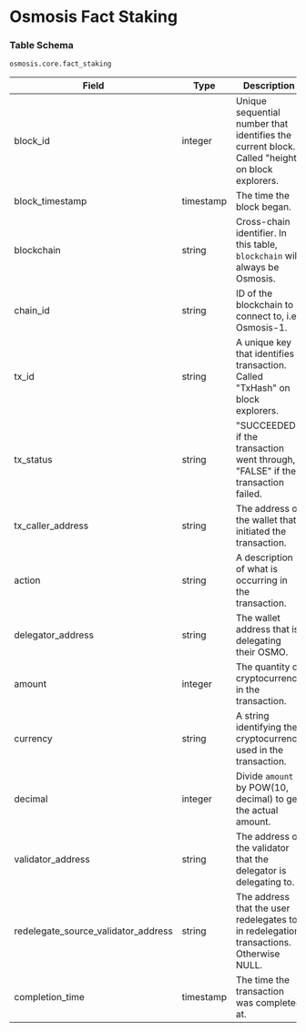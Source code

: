 # Osmosis Fact Staking

### Table Schema

`osmosis.core.fact_staking`

| Field                                  | Type      | Description                                                                                      |
| -------------------------------------- | --------- | ------------------------------------------------------------------------------------------------ |
| block\_id                              | integer   | Unique sequential number that identifies the current block. Called "height" on block explorers.  |
| block\_timestamp                       | timestamp | The time the block began.                                                                        |
| blockchain                             | string    | Cross-chain identifier. In this table, `blockchain` will always be Osmosis.                      |
| chain\_id                              | string    | ID of the blockchain to connect to, i.e. Osmosis-1.                                              |
| tx\_id                                 | string    | A unique key that identifies a transaction. Called "TxHash" on block explorers.                  |
| tx\_status                             | string    | "SUCCEEDED" if the transaction went through, "FALSE" if the transaction failed.                  |
| tx\_caller\_address                    | string    | The address of the wallet that initiated the transaction.                                        |
| action                                 | string    | A description of what is occurring in the transaction.                                           |
| delegator\_address                     | string    | The wallet address that is delegating their OSMO.                                                |
| amount                                 | integer   | The quantity of cryptocurrency in the transaction.                                               |
| currency                               | string    | A string identifying the cryptocurrency used in the transaction.                                 |
| decimal                                | integer   | Divide `amount` by POW(10, decimal) to get the actual amount.                                    |
| validator\_address                     | string    | The address of the validator that the delegator is delegating to.                                |
| redelegate\_source\_validator\_address | string    | The address that the user redelegates to in redelegation transactions. Otherwise NULL.           |
| completion\_time                       | timestamp | The time the transaction was completed at.                                                       |
